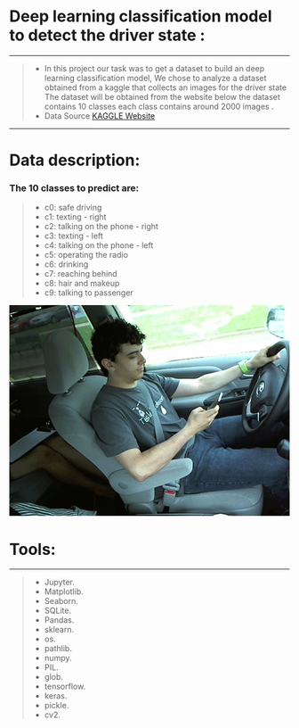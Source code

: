 # Deep learning classification model to detect the driver state  :
___
> - In this project our task was to get a dataset to build an deep learning classification model,
We chose to analyze a dataset obtained from a kaggle that collects an images for the driver state
The dataset will be obtained from the website below the dataset contains 10 classes each class contains around 2000 images .
> - Data Source <a href="https://www.kaggle.com/c/state-farm-distracted-driver-detection/data"> KAGGLE Website </a>

___
# Data description:
### The 10 classes to predict are:
> - c0: safe driving
> - c1: texting - right
> - c2: talking on the phone - right
> - c3: texting - left
> - c4: talking on the phone - left
> - c5: operating the radio
> - c6: drinking
> - c7: reaching behind
> - c8: hair and makeup
> - c9: talking to passenger

<img src="data-img.gif">

 # Tools:
___
> - Jupyter.
> - Matplotlib.
> - Seaborn.
> - SQLite.
> - Pandas.
> - sklearn.
> - os.
> - pathlib.
> - numpy.
> - PIL.
> - glob.
> - tensorflow.
> - keras.
> - pickle.
> - cv2.

